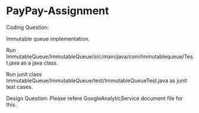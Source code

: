 # PayPay-Assignment
Coding Question:

Immutable queue implementation.

Run ImmutableQueue/ImmutableQueue/src/main/java/com/Immutablequeue/Test.java as a java class.

Run junit class ImmutableQueue/ImmutableQueue/test/ImmutableQueueTest.java as junit test cases.

Design Question:
 Please refere GoogleAnalyticService document file for this.
